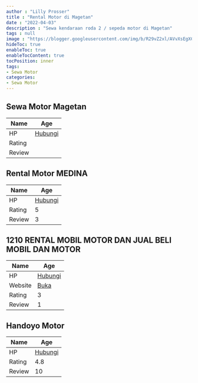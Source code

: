 ```yaml
---
author : "Lilly Prosser"
title : "Rental Motor di Magetan"
date : "2022-04-03"
description : "Sewa kendaraan roda 2 / sepeda motor di Magetan"
tags : null
image : "https://blogger.googleusercontent.com/img/b/R29vZ2xl/AVvXsEgXCZ2koi1DOuuQZqt65VfLKFd10u_gMenICMPAHZXf3KGaf-THFbacF7tyaJ0GWowbPMf6ROlcakWwXFt9Xo8xiMBePpxqVmYUIhKMC5TCQC_EEoRdFkkqH136ZbYxlgULyvYM8Qvr8jTuT2H0b2Dx9--H4ifQNlcrTOIL6-Nulug3pO1zNCNd-qR5PA/w300-h200/rental-motor-di-magetan.png"
hideToc: true
enableToc: true
enableTocContent: true
tocPosition: inner
tags:
- Sewa Motor
categories:
- Sewa Motor
---
```



## Sewa Motor Magetan

Name | Age
--------|------
HP | [Hubungi](https://pcandroidplayer.blogspot.com/?clayads=https://getnumber.ndower.dev?phone=MDgxNTU2MDU3MTU=)
Rating | 
Review | 


## Rental Motor MEDINA

Name | Age
--------|------
HP | [Hubungi](https://pcandroidplayer.blogspot.com/?clayads=https://getnumber.ndower.dev?phone=MDg1NzkwMzUwODc4)
Rating | 5
Review | 3


## 1210 RENTAL MOBIL MOTOR DAN JUAL BELI MOBIL DAN MOTOR

Name | Age
--------|------
HP | [Hubungi](https://pcandroidplayer.blogspot.com/?clayads=https://getnumber.ndower.dev?phone=MDg1MjMyNzI0Nzc3)
Website | [Buka](https://pcandroidplayer.blogspot.com/?clayads=aHR0cHM6Ly8xMjEwLXJlbnRhbC1tb2JpbC1tb3Rvci1kYW4tanVhbC5idXNpbmVzcy5zaXRlLw==) 
Rating | 3
Review | 1


## Handoyo Motor

Name | Age
--------|------
HP | [Hubungi](https://pcandroidplayer.blogspot.com/?clayads=https://getnumber.ndower.dev?phone=MDgxMjMyNTY1OTM=)
Rating | 4.8
Review | 10


